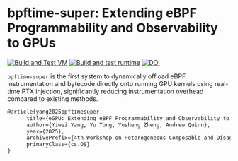 # bpftime-super: Extending eBPF Programmability and Observability to GPUs

[![Build and Test VM](https://github.com/eunomia-bpf/bpftime/actions/workflows/test-vm.yml/badge.svg)](https://github.com/eunomia-bpf/bpftime/actions/workflows/test-vm.yml)
[![Build and test runtime](https://github.com/eunomia-bpf/bpftime/actions/workflows/test-runtime.yml/badge.svg)](https://github.com/eunomia-bpf/bpftime/actions/workflows/test-runtime.yml)
[![DOI](https://zenodo.org/badge/676866666.svg)](https://asplos.dev/pdf/bpftime_super.pdf)

`bpftime-super` is the first system to dynamically offload eBPF instrumentation and bytecode directly onto running GPU kernels using real-time PTX injection, significantly reducing instrumentation overhead compared to existing methods.


```txt
@article{yang2025bpftimesuper,
      title={eGPU: Extending eBPF Programmability and Observability to GPUs}, 
      author={Yiwei Yang, Yu Tong, Yusheng Zheng, Andrew Quinn},
      year={2025},
      archivePrefix={4th Workshop on Heterogeneous Composable and Disaggregated Systems},
      primaryClass={cs.OS}
}
```
